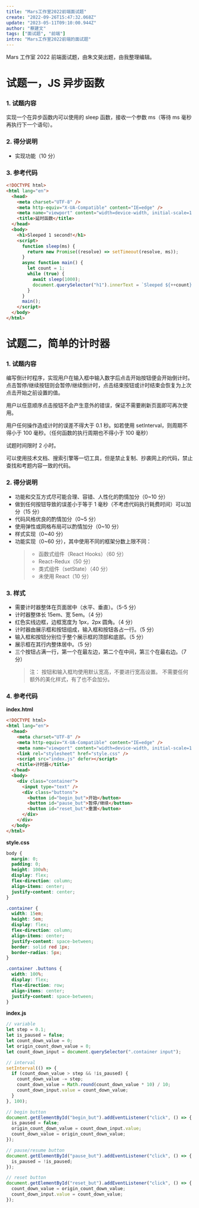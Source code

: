 ```yaml
---
title: "Mars工作室2022前端面试题"
create: "2022-09-26T15:47:32.068Z"
update: "2023-05-11T09:10:00.944Z"
author: "蔡建文"
tags: ["面试题", "前端"]
intro: "Mars工作室2022前端的面试题"
---
```


Mars 工作室 2022 前端面试题，由朱文昊出题，由我整理编辑。

# 试题一，JS 异步函数

### 1. 试题内容

实现一个在异步函数内可以使用的 sleep 函数，接收一个参数 ms（等待 ms 毫秒再执行下一个语句）。

### 2. 得分说明

- 实现功能（10 分）

### 3. 参考代码

```html
<!DOCTYPE html>
<html lang="en">
  <head>
    <meta charset="UTF-8" />
    <meta http-equiv="X-UA-Compatible" content="IE=edge" />
    <meta name="viewport" content="width=device-width, initial-scale=1.0" />
    <title>延时函数</title>
  </head>
  <body>
    <h1>Sleeped 1 second!</h1>
    <script>
      function sleep(ms) {
        return new Promise((resolve) => setTimeout(resolve, ms));
      }
      async function main() {
        let count = 1;
        while (true) {
          await sleep(1000);
          document.querySelector("h1").innerText = `Sleeped ${++count} seconds!`;
        }
      }
      main();
    </script>
  </body>
</html>
```

# 试题二，简单的计时器

### 1. 试题内容

编写倒计时程序，实现用户在输入框中输入数字后点击开始按钮便会开始倒计时。点击暂停/继续按钮则会暂停/继续倒计时，点击结束按钮或计时结束会恢复为上次点击开始之前设置的值。

用户以任意顺序点击按钮不会产生意外的错误，保证不需要刷新页面即可再次使用。

用户任何操作造成计时的误差不得大于 0.1 秒。如若使用 setInterval，则周期不得小于 100 毫秒。（任何函数的执行周期也不得小于 100 毫秒）

试题时间限时 2 小时。

可以使用技术文档、搜索引擎等一切工具，但是禁止复制、抄袭网上的代码，禁止查找和考题内容一致的代码。

### 2. 得分说明

- 功能和交互方式尽可能合理、容错、人性化的酌情加分（0~10 分）
- 做到任何按钮导致的误差小于等于 1 毫秒（不考虑代码执行耗费时间）可以加分（15 分）
- 代码风格优良的酌情加分（0~5 分）
- 使用弹性或网格布局可以酌情加分（0~10 分）
- 样式实现（0~40 分）
- 功能实现（0~60 分），其中使用不同的框架分数上限不同：
  > - 函数式组件（React Hooks）（60 分）
  > - React-Redux（50 分）
  > - 类式组件（setState）（40 分）
  > - 未使用 React（10 分）

### 3. 样式

- 需要计时器整体在页面居中（水平、垂直）。（5-5 分）
- 计时器整体长 15em、宽 5em。（4 分）
- 红色实线边框，边框宽度为 1px，2px 圆角。（4 分）
- 计时器由展示框和按钮组成，输入框和按钮各占一行。（5 分）
- 输入框和按钮分别位于整个展示框的顶部和底部。（5 分）
- 展示框在其行内整体居中。（5 分）
- 三个按钮占满一行，第一个在最左边，第二个在中间，第三个在最右边。（7 分）
  > 注： 按钮和输入框均使用默认宽高，不要进行宽高设置。
  > 不需要任何额外的美化样式，有了也不会加分。

### 4. 参考代码

**index.html**

```html
<!DOCTYPE html>
<html lang="en">
  <head>
    <meta charset="UTF-8" />
    <meta http-equiv="X-UA-Compatible" content="IE=edge" />
    <meta name="viewport" content="width=device-width, initial-scale=1.0" />
    <link rel="stylesheet" href="style.css" />
    <script src="index.js" defer></script>
    <title>计时器</title>
  </head>
  <body>
    <div class="container">
      <input type="text" />
      <div class="buttons">
        <button id="begin_but">开始</button>
        <button id="pause_but">暂停/继续</button>
        <button id="reset_but">重置</button>
      </div>
    </div>
  </body>
</html>
```

**style.css**

```css
body {
  margin: 0;
  padding: 0;
  height: 100vh;
  display: flex;
  flex-direction: column;
  align-items: center;
  justify-content: center;
}

.container {
  width: 15em;
  height: 5em;
  display: flex;
  flex-direction: column;
  align-items: center;
  justify-content: space-between;
  border: solid red 1px;
  border-radius: 5px;
}

.container .buttons {
  width: 100%;
  display: flex;
  flex-direction: row;
  align-items: center;
  justify-content: space-between;
}
```

**index.js**

```js
// variable
let step = 0.1;
let is_paused = false;
let count_down_value = 0;
let origin_count_down_value = 0;
let count_down_input = document.querySelector(".container input");

// interval
setInterval(() => {
  if (count_down_value > step && !is_paused) {
    count_down_value -= step;
    count_down_value = Math.round(count_down_value * 10) / 10;
    count_down_input.value = count_down_value;
  }
}, 100);

// begin button
document.getElementById("begin_but").addEventListener("click", () => {
  is_paused = false;
  origin_count_down_value = count_down_input.value;
  count_down_value = origin_count_down_value;
});

// pause/resume button
document.getElementById("pause_but").addEventListener("click", () => {
  is_paused = !is_paused;
});

// reset button
document.getElementById("reset_but").addEventListener("click", () => {
  count_down_value = origin_count_down_value;
  count_down_input.value = count_down_value;
});
```
